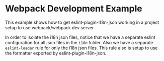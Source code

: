 # Webpack Development Example

This example shows how to get eslint-plugin-i18n-json working
in a project setup to use webpack/webpack dev server.

In order to isolate the i18n json files, notice that we have a separate eslint configuration for all json files in the `i18n` folder. Also we have a separate `eslint-loader` rule for only the i18n json files. This rule also is setup to use the formatter exported by eslint-plugin-i18n-json.